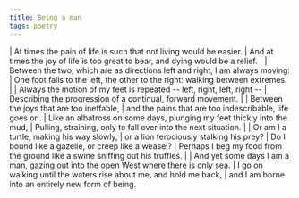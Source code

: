 ```yaml
---
title: Being a man
tags: poetry
---
```


| At times the pain of life is such that not living would be easier.
| And at times the joy of life is too great to bear, and dying would be a relief.
|
| Between the two, which are as directions left and right, I am always moving:
| One foot falls to the left, the other to the right: walking between extremes.
|
| Always the motion of my feet is repeated -- left, right, left, right --
| Describing the progression of a continual, forward movement.
|
| Between the joys that are too ineffable,
| and the pains that are too indescribable, life goes on.
| Like an albatross on some days, plunging my feet thickly into the mud,
| Pulling, straining, only to fall over into the next situation.
|
| Or am I a turtle, making his way slowly,
| or a lion ferociously stalking his prey?
| Do I bound like a gazelle, or creep like a weasel?
| Perhaps I beg my food from the ground like a swine sniffing out his truffles.
|
| And yet some days I am a man, gazing out into the open West where there is only sea.
| I go on walking until the waters rise about me, and hold me back,
| and I am borne into an entirely new form of being.
